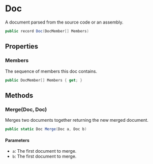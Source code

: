 # Doc
A document parsed from the source code or an assembly.

```cs
public record Doc(DocMember[] Members)
```

## Properties
### Members
The sequence of members this doc contains.

```cs
public DocMember[] Members { get; }
```

## Methods
### Merge(Doc, Doc)
Merges two documents together returning the new merged document.

```cs
public static Doc Merge(Doc a, Doc b)
```

#### Parameters
- `a`: The first document to merge.
- `b`: The first document to merge.
